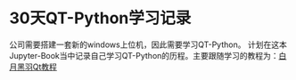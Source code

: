 ﻿# 30天QT-Python学习记录

公司需要搭建一套新的windows上位机，因此需要学习QT-Python。
计划在这本Jupyter-Book当中记录自己学习QT-Python的历程。主要跟随学习的教程为：[白月黑羽Qt教程](https://www.byhy.net/py/qt/qt_01/#__tabbed_1_1)


